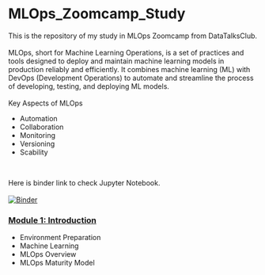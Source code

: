 # MLOps_Zoomcamp_Study
This is the repository of my study in MLOps Zoomcamp from DataTalksClub. <br><br>
MLOps, short for Machine Learning Operations, is a set of practices and tools designed to deploy and maintain machine learning models in production reliably and efficiently. It combines machine learning (ML) with DevOps (Development Operations) to automate and streamline the process of developing, testing, and deploying ML models. <br><br> Key Aspects of MLOps 
- Automation
- Collaboration
- Monitoring
- Versioning
- Scability

<br>

Here is binder link to check Jupyter Notebook. <br><br>
[![Binder](https://mybinder.org/badge_logo.svg)](https://mybinder.org/v2/gh/Hokfu/MLOps_Zoomcamp_Study/main)

### [Module 1: Introduction](01-intro)
- Environment Preparation
- Machine Learning
- MLOps Overview
- MLOps Maturity Model
